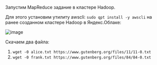 Запустим MapReduce задание в кластере Hadoop. 

Для этого установим утилиту awscli: `sudo qpt install -y awscli` на ранее созданном кластере Hadoop в Яндекс.Облаке: 

![image](https://github.com/user-attachments/assets/5ecf9181-4664-420a-8ba2-c5618846643b)

Скачаем два файла: 
1. `wget -0 alice.txt https://www.gutenberg.org/files/11/11-0.txt`
2. `wget -0 frank.txt https://www.gutenberg.org/files/84/84-0.txt`
